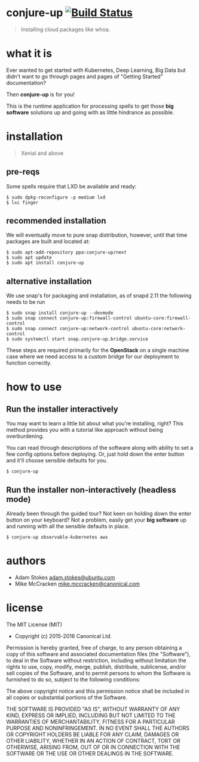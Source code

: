 # conjure-up [![Build Status](https://travis-ci.org/conjure-up/conjure-up.svg?branch=master)](https://travis-ci.org/conjure-up/conjure-up)
> Installing cloud packages like whoa.

# what it is

Ever wanted to get started with Kubernetes, Deep Learning, Big Data but didn't want
to go through pages and pages of "Getting Started" documentation?

Then **conjure-up** is for you!

This is the runtime application for processing spells to get those **big software**
solutions up and going with as little hindrance as possible.

# installation

> Xenial and above

## pre-reqs

Some spells require that LXD be available and ready:

```
$ sudo dpkg-reconfigure -p medium lxd
$ lxc finger
```

## recommended installation
We will eventually move to pure snap distribution, however, until that time
packages are built and located at:

```
$ sudo apt-add-repository ppa:conjure-up/next
$ sudo apt update
$ sudo apt install conjure-up
```

## alternative installation
We use snap's for packaging and installation, as of snapd 2.11 the following
needs to be run

```
$ sudo snap install conjure-up --devmode
$ sudo snap connect conjure-up:firewall-control ubuntu-core:firewall-control
$ sudo snap connect conjure-up:network-control ubuntu-core:network-control
$ sudo systemctl start snap.conjure-up.bridge.service
```

These steps are required primarily for the **OpenStack** on a single machine
case where we need access to a custom bridge for our deployment to function
correctly.


# how to use

## Run the installer interactively

You may want to learn a little bit about what you're installing, right? This
method provides you with a tutorial like approach without being overburdening.

You can read through descriptions of the software along with ability to set a
few config options before deploying. Or, just hold down the enter button and
it'll choose sensible defaults for you.

```
$ conjure-up
```

## Run the installer non-interactively (headless mode)

Already been through the guided tour? Not keen on holding down the enter button
on your keyboard? Not a problem, easily get your **big software** up and running
with all the sensible defaults in place.

```
$ conjure-up observable-kubernetes aws
```

# authors

* Adam Stokes <adam.stokes@ubuntu.com>
* Mike McCracken <mike.mccracken@canonical.com>

# license

The MIT License (MIT)

* Copyright (c) 2015-2016 Canonical Ltd.

Permission is hereby granted, free of charge, to any person obtaining a copy
of this software and associated documentation files (the "Software"), to deal
in the Software without restriction, including without limitation the rights
to use, copy, modify, merge, publish, distribute, sublicense, and/or sell
copies of the Software, and to permit persons to whom the Software is
furnished to do so, subject to the following conditions:

The above copyright notice and this permission notice shall be included in
all copies or substantial portions of the Software.

THE SOFTWARE IS PROVIDED "AS IS", WITHOUT WARRANTY OF ANY KIND, EXPRESS OR
IMPLIED, INCLUDING BUT NOT LIMITED TO THE WARRANTIES OF MERCHANTABILITY,
FITNESS FOR A PARTICULAR PURPOSE AND NONINFRINGEMENT. IN NO EVENT SHALL THE
AUTHORS OR COPYRIGHT HOLDERS BE LIABLE FOR ANY CLAIM, DAMAGES OR OTHER
LIABILITY, WHETHER IN AN ACTION OF CONTRACT, TORT OR OTHERWISE, ARISING FROM,
OUT OF OR IN CONNECTION WITH THE SOFTWARE OR THE USE OR OTHER DEALINGS IN
THE SOFTWARE.
